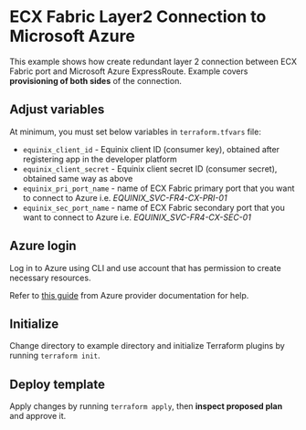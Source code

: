 # ECX Fabric Layer2 Connection to Microsoft Azure

This example shows how create redundant layer 2 connection between ECX Fabric port
and Microsoft Azure ExpressRoute.
Example covers **provisioning of both sides** of the connection.

## Adjust variables

At minimum, you must set below variables in `terraform.tfvars` file:

* `equinix_client_id` - Equinix client ID (consumer key), obtained after
registering app in the developer platform
* `equinix_client_secret` - Equinix client secret ID (consumer secret),
obtained same way as above
* `equinix_pri_port_name` - name of ECX Fabric primary port that you want
to connect to Azure i.e. *EQUINIX_SVC-FR4-CX-PRI-01*
* `equinix_sec_port_name` - name of ECX Fabric secondary port that you want to
connect to Azure i.e. *EQUINIX_SVC-FR4-CX-SEC-01*

## Azure login

Log in to Azure using CLI and use account that has permission to create
necessary resources.

Refer to [this guide](https://www.terraform.io/docs/providers/azurerm/guides/azure_cli.html)
from Azure provider documentation for help.

## Initialize

Change directory to example directory and initialize Terraform plugins
by running `terraform init`.

## Deploy template

Apply changes by running `terraform apply`, then **inspect proposed plan**
and approve it.
